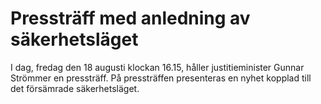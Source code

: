# Pressträff med anledning av säkerhetsläget

I dag, fredag den 18 augusti klockan 16.15, håller justitieminister Gunnar Strömmer en pressträff. På pressträffen presenteras en nyhet kopplad till det försämrade säkerhetsläget.
